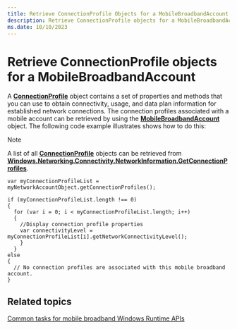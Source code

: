 ```yaml
---
title: Retrieve ConnectionProfile Objects for a MobileBroadbandAccount
description: Retrieve ConnectionProfile objects for a MobileBroadbandAccount
ms.date: 10/10/2023
---
```


# Retrieve ConnectionProfile objects for a MobileBroadbandAccount

A [**ConnectionProfile**](/uwp/api/Windows.Networking.Connectivity.ConnectionProfile) object contains a set of properties and methods that you can use to obtain connectivity, usage, and data plan information for established network connections. The connection profiles associated with a mobile account can be retrieved by using the [**MobileBroadbandAccount**](/uwp/api/Windows.Networking.NetworkOperators.MobileBroadbandAccount) object. The following code example illustrates shows how to do this:

> [!NOTE]
> A list of all [**ConnectionProfile**](/uwp/api/Windows.Networking.Connectivity.ConnectionProfile) objects can be retrieved from [**Windows.Networking.Connectivity.NetworkInformation.GetConnectionProfiles**](/uwp/api/Windows.Networking.Connectivity.NetworkInformation#Windows_Networking_Connectivity_NetworkInformation_GetConnectionProfiles).

``` syntax
var myConnectionProfileList = myNetworkAccountObject.getConnectionProfiles();

if (myConnectionProfileList.length !== 0)
{
  for (var i = 0; i < myConnectionProfileList.length; i++)
  {
    //Display connection profile properties
    var connectivityLevel = myConnectionProfileList[i].getNetworkConnectivityLevel();
    }
  }
else 
{
  // No connection profiles are associated with this mobile broadband account.
}
```

## Related topics

[Common tasks for mobile broadband Windows Runtime APIs](./create-a-mobilebroadbandaccount-object.md)
